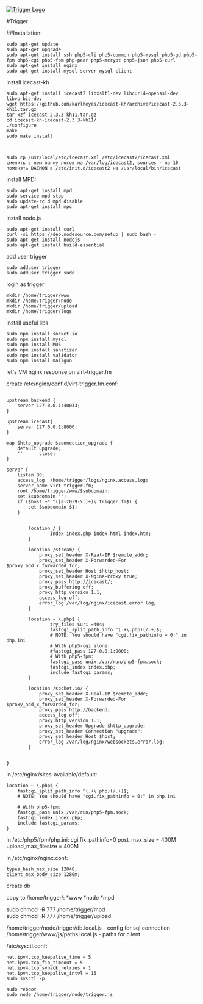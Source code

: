 [![Trigger Logo](http://birdlab.ru/img/triggerlogo_black.svg)](http://trigger.fm/)


#Trigger


##Installation:

    sudo apt-get update
    sudo apt-get upgrade
    sudo apt-get install ssh php5-cli php5-common php5-mysql php5-gd php5-fpm php5-cgi php5-fpm php-pear php5-mcrypt php5-json php5-curl 
    sudo apt-get install nginx 
    sudo apt-get install mysql-server mysql-client

install icecast-kh

    sudo apt-get install icecast2 libxslt1-dev libcurl4-openssl-dev libvorbis-dev
    wget https://github.com/karlheyes/icecast-kh/archive/icecast-2.3.3-kh11.tar.gz
    tar xzf icecast-2.3.3-kh11.tar.gz
    cd icecast-kh-icecast-2.3.3-kh11/
    ./configure
    make
    sudo make install
    
    
    
    sudo cp /usr/local/etc/icecast.xml /etc/icecast2/icecast.xml
    сменить в нем папку логов на /var/log/icecast2, sources - на 10
    поменять DAEMON в /etc/init.d/icecast2 на /usr/local/bin/icecast

install MPD:

    sudo apt-get install mpd
    sudo service mpd stop
    sudo update-rc.d mpd disable
    sudo apt-get install mpc
    
install node.js

    sudo apt-get install curl
    curl -sL https://deb.nodesource.com/setup | sudo bash -
    sudo apt-get install nodejs
    sudo apt-get install build-essential
    
add user trigger

    sudo adduser trigger
    sudo adduser trigger sudo

login as trigger

    mkdir /home/trigger/www
    mkdir /home/trigger/node
    mkdir /home/trigger/upload
    mkdir /home/trigger/logs

install useful libs
    
    sudo npm install socket.io
    sudo npm install mysql
    sudo npm install MD5
    sudo npm install sanitizer
    sudo npm install validator
    sudo npm install mailgun

let's VM nginx response on virt-trigger.fm

create /etc/nginx/conf.d/virt-trigger.fm.conf:

```nginx

upstream backend {
    server 127.0.0.1:40033;
}

upstream icecast{
    server 127.0.0.1:8000;
}

map $http_upgrade $connection_upgrade {
    default upgrade;
    ''      close;
}

server {
    listen 80;
    access_log  /home/trigger/logs/nginx.access.log;
    server_name virt-trigger.fm;
    root /home/trigger/www/$subdomain;
    set $subdomain "";
    if ($host ~* ^([a-z0-9-\.]+)\.trigger.fm$) {
        set $subdomain $1;
    }


        location / {
                index index.php index.html index.htm;
        }

        location /stream/ {
            proxy_set_header X-Real-IP $remote_addr;
            proxy_set_header X-Forwarded-For $proxy_add_x_forwarded_for;
            proxy_set_header Host $http_host;
            proxy_set_header X-NginX-Proxy true;
            proxy_pass http://icecast/;
            proxy_buffering off;
            proxy_http_version 1.1;
            access_log off;
            error_log /var/log/nginx/icecast.error.log;
        }

        location ~ \.php$ {
                try_files $uri =404;
                fastcgi_split_path_info ^(.+\.php)(/.+)$;
                # NOTE: You should have "cgi.fix_pathinfo = 0;" in php.ini
                # With php5-cgi alone:
                #fastcgi_pass 127.0.0.1:9000;
                # With php5-fpm:
                fastcgi_pass unix:/var/run/php5-fpm.sock;
                fastcgi_index index.php;
                include fastcgi_params;
        }

        location /socket.io/ {
            proxy_set_header X-Real-IP $remote_addr;
            proxy_set_header X-Forwarded-For $proxy_add_x_forwarded_for;
            proxy_pass http://backend;
            access_log off;
            proxy_http_version 1.1;
            proxy_set_header Upgrade $http_upgrade;
            proxy_set_header Connection "upgrade";
            proxy_set_header Host $host;
            error_log /var/log/nginx/websockets.error.log;
        }


}

```

in /etc/nginx/sites-available/default:
  
	location ~ \.php$ {
		fastcgi_split_path_info ^(.+\.php)(/.+)$;
		# NOTE: You should have "cgi.fix_pathinfo = 0;" in php.ini
	
		# With php5-fpm:
		fastcgi_pass unix:/var/run/php5-fpm.sock;
		fastcgi_index index.php;
		include fastcgi_params;
	}


in /etc/php5/fpm/php.ini:
    cgi.fix_pathinfo=0
    post_max_size = 400M
    upload_max_filesize = 400M


in /etc/nginx/nginx.conf:

    types_hash_max_size 12048;
    client_max_body_size 1280m;

create db

copy to /home/trigger/:
*www
*node
*mpd

sudo chmod -R 777 /home/trigger/mpd		
sudo chmod -R 777 /home/trigger/upload




/home/trigger/node/trigger/db.local.js - config for sql connection
/home/trigger/www/js/paths.local.js - paths for client

/etc/sysctl.conf:

    net.ipv4.tcp_keepalive_time = 5
    net.ipv4.tcp_fin_timeout = 5
    net.ipv4.tcp_synack_retries = 1
    net.ipv4.tcp_keepalive_intvl = 15
    sudo sysctl -p

    sudo reboot
    sudo node /home/trigger/node/trigger.js
